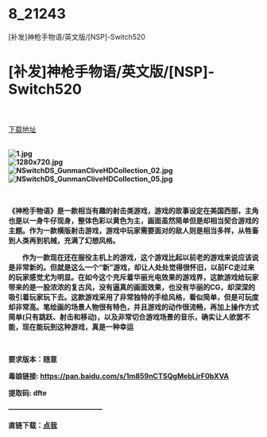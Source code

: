 # 8_21243
[补发]神枪手物语/英文版/[NSP]-Switch520
# [补发]神枪手物语/英文版/[NSP]-Switch520
 <br/></br>
[下载地址](https://www.switch520.cc/article/21243 "下载地址")
<br/></br>

<p><strong><img title="1.jpg" src="https://www.switch520.cc/muke_img/2021_08_15_41529eb6afc30.jpg" alt="1.jpg"></strong><br>
<strong><img title="1280x720.jpg" src="https://www.switch520.cc/muke_img/2021_08_15_61d23d506ce1f.jpg" alt="1280x720.jpg"></strong><br>
<strong><img title="NSwitchDS_GunmanCliveHDCollection_02.jpg" src="https://www.switch520.cc/muke_img/2021_08_15_5a475b0b5eefc.jpg" alt="NSwitchDS_GunmanCliveHDCollection_02.jpg"></strong><br>
<strong><img title="NSwitchDS_GunmanCliveHDCollection_05.jpg" src="https://www.switch520.cc/muke_img/2021_08_15_52baed3a08806.jpg" alt="NSwitchDS_GunmanCliveHDCollection_05.jpg"></strong></p>
<p>&nbsp;</p>
<p><strong>《神枪手物语》是一款相当有趣的射击类游戏，游戏的故事设定在美国西部，主角也是以一身牛仔现身，整体色彩以黄色为主，画面虽然简单但是却相当契合游戏的主题。作为一款横版射击游戏，游戏中玩家需要面对的敌人则是相当多样，从牲畜到人类再到机械，充满了幻想风格。</strong></p>
<p><strong>　　作为一款现在还在服役主机上的游戏，这个游戏比起以前老的游戏来说应该说是非常新的。但就是这么一个“新”游戏，却让人处处觉得很怀旧，以前FC走过来的玩家感觉尤为明显。在如今这个充斥着华丽光电效果的游戏界，这款游戏给玩家带来的是一股浓浓的复古风，没有逼真的画面效果，也没有华丽的CG，却深深的吸引着玩家玩下去。这款游戏采用了非常独特的手绘风格，看似简单，但是可玩度却非常高。笔绘画的场景人物很有特色，并且游戏的动作很流畅，再加上操作方式简单(只有跳跃、射击和移动)，以及非常切合游戏场景的音乐，确实让人欲罢不能，现在能玩到这种游戏，真是一种幸运</strong></p>
<p>&nbsp;</p>
<p><strong>要求版本：随意</strong></p>
<p><strong>毒娘链接: <a href="https://pan.baidu.com/s/1m859nCTSQgMebLirF0bXVA">https://pan.baidu.com/s/1m859nCTSQgMebLirF0bXVA </a></strong></p>
<p><strong>提取码: dfte&nbsp;</strong></p>
<p><strong>—————————————–</strong></p>
<p><strong>直链下载：<a href="https://ziyuan3.free520.net/kaifa2/1youxi/Gunman_Clive_HD_Collection-v0.nsp">点我</a></strong></p>
